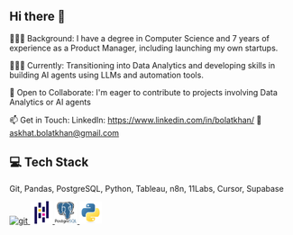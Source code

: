 ## Hi there 👋

👩🏻‍🎓 Background: I have a degree in Computer Science and 7 years of experience as a Product Manager, including launching my own startups.

👩🏻‍💻 Currently: Transitioning into Data Analytics and developing skills in building AI agents using LLMs and automation tools. 

🤝 Open to Collaborate: I'm eager to contribute to projects involving Data Analytics or AI agents

📫 Get in Touch:
LinkedIn: https://www.linkedin.com/in/bolatkhan/ 
📧 askhat.bolatkhan@gmail.com


## 💻 Tech Stack
Git, Pandas, PostgreSQL, Python, Tableau, n8n, 11Labs, Cursor, Supabase  
<p align="left">  <a href="https://git-scm.com/" target="_blank" rel="noreferrer"> <img src="https://www.vectorlogo.zone/logos/git-scm/git-scm-icon.svg" alt="git" width="40" height="40"/> </a> <a href="https://pandas.pydata.org/" target="_blank" rel="noreferrer"> <img src="https://raw.githubusercontent.com/devicons/devicon/2ae2a900d2f041da66e950e4d48052658d850630/icons/pandas/pandas-original.svg" alt="pandas" width="40" height="40"/> </a> <a href="https://www.postgresql.org" target="_blank" rel="noreferrer"> <img src="https://raw.githubusercontent.com/devicons/devicon/master/icons/postgresql/postgresql-original-wordmark.svg" alt="postgresql" width="40" height="40"/> </a> <a href="https://www.python.org" target="_blank" rel="noreferrer"> <img src="https://raw.githubusercontent.com/devicons/devicon/master/icons/python/python-original.svg" alt="python" width="40" height="40"/> </a></a> </p>

